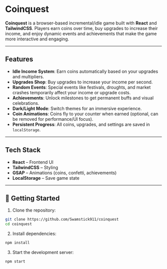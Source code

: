 # Coinquest

**Coinquest** is a browser-based incremental/idle game built with **React** and **TailwindCSS**. Players earn coins over time, buy upgrades to increase their income, and enjoy dynamic events and achievements that make the game more interactive and engaging.

---

## Features

- **Idle Income System**: Earn coins automatically based on your upgrades and multipliers.
- **Upgrades Shop**: Buy upgrades to increase your income per second.
- **Random Events**: Special events like festivals, droughts, and market crashes temporarily affect your income or upgrade costs.
- **Achievements**: Unlock milestones to get permanent buffs and visual celebrations.
- **Dark/Light Mode**: Switch themes for an immersive experience.
- **Coin Animations**: Coins fly to your counter when earned (optional, can be removed for performance/UI focus).
- **Persistent Progress**: All coins, upgrades, and settings are saved in `localStorage`.

---

## Tech Stack

- **React** – Frontend UI
- **TailwindCSS** – Styling
- **GSAP** – Animations (coins, confetti, achievements)
- **LocalStorage** – Save game state

---

## 🚀 Getting Started

1. Clone the repository:

```bash
git clone https://github.com/Swamstick911/coinquest
cd coinquest
```

2. Install dependencies:

```bash
npm install
```

3. Start the development server:

```bash
npm start
```
